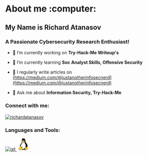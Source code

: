 <h1>About me :computer:</h1> 
<h2>My Name is Richard Atanasov</h2>
<h3>A Passionate Cybersecurity Research Enthusiast!</h3>

- 🔭 I’m currently working on **Try-Hack-Me Writeup's**

- 🌱 I’m currently learning **Soc Analyst Skills, Offensive Security**

- 📝 I regularly write articles on [https://medium.com/@justanotherinfosecnerd](https://medium.com/@justanotherinfosecnerd)

- 💬 Ask me about **Information Security, Try-Hack-Me**

<h3 align="left">Connect with me:</h3>
<p align="left">
<a href="https://linkedin.com/in/richardatanasov" target="blank"><img align="center" src="https://raw.githubusercontent.com/rahuldkjain/github-profile-readme-generator/master/src/images/icons/Social/linked-in-alt.svg" alt="richardatanasov" height="30" width="40" /></a>
</p>

<h3 align="left">Languages and Tools:</h3>
<p align="left"> <a href="https://git-scm.com/" target="_blank" rel="noreferrer"> <img src="https://www.vectorlogo.zone/logos/git-scm/git-scm-icon.svg" alt="git" width="40" height="40"/> </a> <a href="https://www.linux.org/" target="_blank" rel="noreferrer"> <img src="https://raw.githubusercontent.com/devicons/devicon/master/icons/linux/linux-original.svg" alt="linux" width="40" height="40"/> </a> </p>
